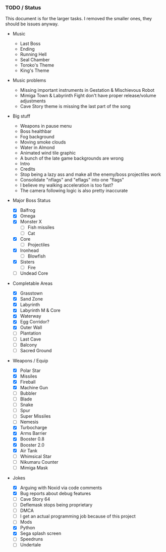 ### TODO / Status
This document is for the larger tasks. I removed the smaller ones, they should be issues anyway.

- Music
  - Last Boss
  - Ending
  - Running Hell
  - Seal Chamber
  - Toroko's Theme
  - King's Theme

- Music problems
  - Missing important instruments in Gestation & Mischievous Robot
  - Mimiga Town & Labyrinth Fight don't have proper release/volume adjustments
  - Cave Story theme is missing the last part of the song

- Big stuff
  - Weapons in pause menu
  - Boss healthbar
  - Fog background
  - Moving smoke clouds
  - Water in Almond
  - Animated wind tile graphic
  - A bunch of the late game backgrounds are wrong
  - Intro
  - Credits
  - Stop being a lazy ass and make all the enemy/boss projectiles work
  - Consolidate "nflags" and "eflags" into one "flags"
  - I believe my walking acceleration is too fast?
  - The camera following logic is also pretty inaccurate

- Major Boss Status
  - [x] Balfrog
  - [x] Omega
  - [x] Monster X
    - [ ] Fish missiles
    - [ ] Cat
  - [x] Core
    - [ ] Projectiles
  - [x] Ironhead
    - [ ] Blowfish
  - [x] Sisters
    - [ ] Fire
  - [ ] Undead Core
  
- Completable Areas
  - [x] Grasstown
  - [x] Sand Zone
  - [x] Labyrinth
  - [x] Labyrinth M & Core
  - [x] Waterway
  - [x] Egg Corridor?
  - [x] Outer Wall
  - [ ] Plantation
  - [ ] Last Cave
  - [ ] Balcony
  - [ ] Sacred Ground
  
- Weapons / Equip
  - [x] Polar Star
  - [x] Missiles
  - [x] Fireball
  - [x] Machine Gun
  - [ ] Bubbler
  - [ ] Blade
  - [ ] Snake
  - [ ] Spur
  - [ ] Super Missiles
  - [ ] Nemesis
  - [x] Turbocharge
  - [x] Arms Barrier
  - [x] Booster 0.8
  - [x] Booster 2.0
  - [x] Air Tank
  - [ ] Whimsical Star
  - [ ] Nikumaru Counter
  - [ ] Mimiga Mask

- Jokes
  - [x] Arguing with Noxid via code comments
  - [x] Bug reports about debug features
  - [ ] Cave Story 64
  - [ ] Deflemask stops being proprietary
  - [ ] DMCA
  - [ ] I get an actual programming job because of this project
  - [ ] Mods
  - [x] Python
  - [x] Sega splash screen
  - [ ] Speedruns
  - [ ] Undertale
